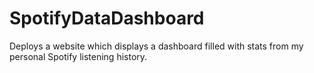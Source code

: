 # SpotifyDataDashboard
Deploys a website which displays a dashboard filled with stats from my personal Spotify listening history. 
